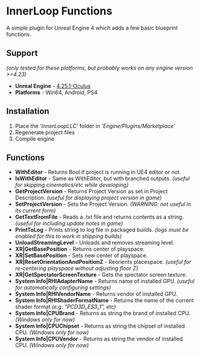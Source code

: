 # InnerLoop Functions

A simple plugin for Unreal Engine 4 which adds a few basic blueprint functions.

## Support
*(only tested for these platforms, but probably works on any engine version >=4.23)*
* **Unreal Engine** - [4.25.1-Oculus](https://github.com/Oculus-VR/UnrealEngine)
* **Platforms** - Win64, Android, PS4

## Installation
1) Place the *'InnerLoopLLC'* folder in *'Engine/Plugins/Marketplace'*<br>
2) Regenerate project files<br>
3) Compile engine<br>

## Functions
* **WithEditor** - Returns Bool if project is running in UE4 editor or not.<br>
* **IsWithEditor** - Same as WithEditor, but with branched outputs. *(useful for skipping cinematics/etc while developing)*<br>
* **GetProjectVersion** - Returns Project Version as set in Project Description. *(useful for displaying project version in game)*<br>
* **SetProjectVersion** - Sets the Project Version. *(WARNING: not useful in its current form)*<br>
* **GetTextFromFile** - Reads a .txt file and returns contents as a string. *(useful for including update notes in game)*<br>
* **PrintToLog** - Prints string to log file in packaged builds. *(logs must be enabled for this to work in shipping builds)*<br>
* **UnloadStreamingLevel** - Unloads and removes streaming level.<br>
* **XR|GetBasePosition** - Returns center of playspace.<br>
* **XR|SetBasePosition** - Sets new center of playspace.<br>
* **XR|ResetOrientationAndPositionZ** - Reorients placespace. *(useful for re-centering playspace without adjusting floor Z)*<br>
* **XR|GetSpectatorScreenTexture** - Gets the spectator screen texture.<br>
* **System Info|RHIAdapterName** - Returns name of installed GPU. *(useful for automatically configuring settings)*<br>
* **System Info|RHIVendorName** - Returns vendor of installed GPU.<br>
* **System Info|RHIShaderFormatName** - Returns the name of the current shader format *(e.g. "PCD3D_ES3_1", etc)*<br>
* **System Info|CPUBrand** - Returns as string the brand of installed CPU. *(Windows only for now)*<br>
* **System Info|CPUChipset** - Returns as string the chipset of installed CPU. *(Windows only for now)*<br>
* **System Info|CPUVendor** - Returns as string the vendor of installed CPU. *(Windows only for now)*<br>
